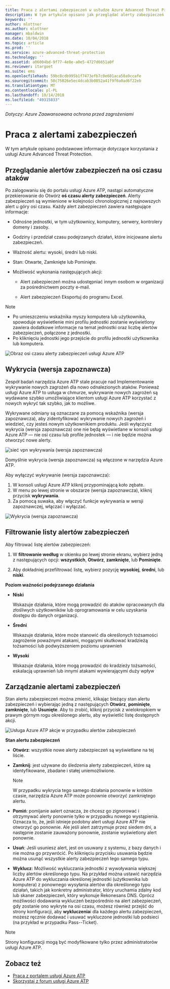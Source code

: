 ```yaml
---
title: Praca z alertami zabezpieczeń w usłudze Azure Advanced Threat Protection | Dokumentacja firmy Microsoft
description: W tym artykule opisano jak przeglądać alerty zabezpieczeń wydane przez usługi Azure ATP
keywords: ''
author: mlottner
ms.author: mlottner
manager: mbaldwin
ms.date: 10/04/2018
ms.topic: article
ms.prod: ''
ms.service: azure-advanced-threat-protection
ms.technology: ''
ms.assetid: a06004bd-9f77-4e8e-a0e5-4727d6651a0f
ms.reviewer: itargoet
ms.suite: ems
ms.openlocfilehash: 59bc8cdb995b1f7473efb7c0e601aca50a9ccafe
ms.sourcegitcommit: 58c75026e5ec4dcab3b0852a41f9f0a0ad6f22eb
ms.translationtype: MT
ms.contentlocale: pl-PL
ms.lasthandoff: 10/14/2018
ms.locfileid: "49315833"
---
```

*Dotyczy: Azure Zaawansowana ochrona przed zagrożeniami*



# <a name="working-with-security-alerts"></a>Praca z alertami zabezpieczeń
W tym artykule opisano podstawowe informacje dotyczące korzystania z usługi Azure Advanced Threat Protection.

## Przeglądanie alertów zabezpieczeń na osi czasu ataków <a name="review-suspicious-activities-on-the-attack-time-line"></a>
Po zalogowaniu się do portalu usługi Azure ATP, nastąpi automatyczne przekierowanie do Otwórz **oś czasu alerty zabezpieczeń**. Alerty zabezpieczeń są wymienione w kolejności chronologicznej z najnowszych alert u góry osi czasu.
Każdy alert zabezpieczeń zawiera następujące informacje:

-   Odnośne jednostki, w tym użytkownicy, komputery, serwery, kontrolery domeny i zasoby.

-   Godziny i przedział czasu podejrzanych działań, które inicjowane alertu zabezpieczeń.

-   Ważność alertu: wysoki, średni lub niski.

-   Stan: Otwarte, Zamknięte lub Pominięte.

-   Możliwość wykonania następujących akcji:

    -   Alert zabezpieczeń można udostępniać innym osobom w organizacji za pośrednictwem poczty e-mail.

    -   Alert zabezpieczeń Eksportuj do programu Excel.

> [!NOTE]
> -   Po umieszczeniu wskaźnika myszy komputera lub użytkownika, spowoduje wyświetlenie mini profilu jednostki zostanie wyświetlony zawiera dodatkowe informacje na temat jednostki oraz liczbę alertów zabezpieczeń, połączone z jednostki.
> -   Po kliknięciu jednostki jego przejście do profilu jednostki użytkownika lub komputera.

![Obraz osi czasu alerty zabezpieczeń usługi Azure ATP](media/atp-sa-timeline.png)

## Wykrycia (wersja zapoznawcza)<a name="preview-detections"></a>

Zespół badań narzędzia Azure ATP stale pracuje nad Implementowanie wykrywanie nowych zagrożeń dla nowo odnalezionych ataków. Ponieważ usługi Azure ATP to usługa w chmurze, wykrywanie nowych zagrożeń są wydawane szybko umożliwiające klientom usługi Azure ATP korzystać z nowych wykryć tak szybko, jak to możliwe.

Wykrywane odmiany są oznaczane za pomocą wskaźnika (wersja zapoznawcza), aby zidentyfikować wykrywanie nowych zagrożeń i wiedzieć, czy jesteś nowym użytkownikiem produktu. Jeśli wyłączysz wykrycia (wersja zapoznawcza) one nie będą wyświetlane w konsoli usługi Azure ATP — nie osi czasu lub profile jednostek — i nie będzie można otworzyć nowe alerty.

![sieć vpn wykrywania (wersja zapoznawcza)](./media/preview-detection-vpn.png) 

Domyślnie wykrycia (wersja zapoznawcza) są włączone w narzędzia Azure ATP. 

Aby wyłączyć wykrywanie (wersja zapoznawcza):

1. W konsoli usługi Azure ATP kliknij przypominającą koło zębate.
2. W menu po lewej stronie w obszarze (wersja zapoznawcza), kliknij przycisk **wykrywania**.
3. Za pomocą suwaka, aby włączyć funkcje wykrywania w wersji zapoznawczej, włączać i wyłączać.
 
![Wykrycia (wersja zapoznawcza)](./media/preview-detections.png) 


## <a name="filter-security-alerts-list"></a>Filtrowanie listy alertów zabezpieczeń
Aby filtrować listę alertów zabezpieczeń:

1.  W **filtrowanie według** w okienku po lewej stronie ekranu, wybierz jedną z następujących opcji: **wszystkich**, **Otwórz**, **zamknięte**, lub **Pominięte**.

2.  Aby dokładniej przefiltrować listę, wybierz pozycję **wysokiej**, **średni**, lub **niski**.

**Poziom ważności podejrzanego działania**

-   **Niski**

    Wskazuje działania, które mogą prowadzić do ataków opracowanych dla złośliwych użytkowników lub oprogramowania w celu uzyskania dostępu do danych organizacji.

-   **Średni**

    Wskazuje działania, które może stanowić dla określonych tożsamości zagrożenie poważnymi atakami, mogącymi skutkować kradzieżą tożsamości lub podwyższeniem poziomu uprawnień

-   **Wysoki**

    Wskazuje działania, które mogą prowadzić do kradzieży tożsamości, eskalacją uprawnień lub innymi atakami wywierającymi duży wpływ


## <a name="managing-security-alerts"></a>Zarządzanie alertami zabezpieczeń
Stan alertu zabezpieczeń można zmienić, klikając bieżący stan alertu zabezpieczeń i wybierając jedną z następujących **Otwórz**, **pominięte**, **zamknięte**, lub **Usunięte**.
Aby to zrobić, kliknij przycisk z wielokropkiem w prawym górnym rogu określonego alertu, aby wyświetlić listę dostępnych akcji.

![Usługa Azure ATP akcje w przypadku alertów zabezpieczeń](./media/atp-sa-actions.png)

**Stan alertu zabezpieczeń**

-   **Otwórz**: wszystkie nowe alerty zabezpieczeń są wyświetlane na tej liście.

-   **Zamknij**: jest używane do śledzenia alerty zabezpieczeń, które są identyfikowane, zbadane i stałej uniemożliwione.

    > [!NOTE]
    > W przypadku wykrycia tego samego działania ponownie w krótkim czasie, narzędzia Azure ATP może ponownie otworzyć zamkniętego alertu.

-   **Pomiń**: pomijanie aalert oznacza, że chcesz go zignorować i otrzymywać alerty ponownie tylko w przypadku nowego wystąpienia. Oznacza to, że, jeśli istnieje podobny alert usługi Azure ATP nie otworzyć go ponownie. Ale jeśli alert zatrzymuje przez siedem dni, a następnie zostanie zauważony ponownie, zostanie wyświetlony alert ponownie.

- **Usuń**: Jeśli usuniesz alert, jest on usuwany z systemu, z bazy danych i nie można go przywrócić. Po kliknięciu przycisku usuwania będzie można usunąć wszystkie alerty zabezpieczeń tego samego typu.

- **Wyklucz**: Możliwość wykluczania jednostki z wywoływania większej liczby alertów określonego typu. Na przykład można ustawić narzędzia Azure ATP do wykluczania określonej jednostki (użytkownika lub komputera) z ponownego wysyłania alertów dla określonego typu działań, takich jak konkretny administrator, który uruchamia zdalny kod lub skaner zabezpieczeń, który wykonuje Rekonesans DNS. Oprócz możliwości dodawania wykluczeń bezpośrednio na alert zabezpieczeń, gdy zostanie ono wykryte na osi czasu, możesz również przejść do strony konfiguracji, aby **wykluczenia**i dla każdego alertu zabezpieczeń, możesz ręcznie dodawać i usuwać wykluczone jednostki lub podsieci (na przykład w przypadku Pass--Ticket). 

> [!NOTE]
> Strony konfiguracji mogą być modyfikowane tylko przez administratorów usługi Azure ATP.


## <a name="see-also"></a>Zobacz też

- [Praca z portalem usługi Azure ATP](workspace-portal.md)
- [Skorzystaj z forum usługi Azure ATP](https://aka.ms/azureatpcommunity)
